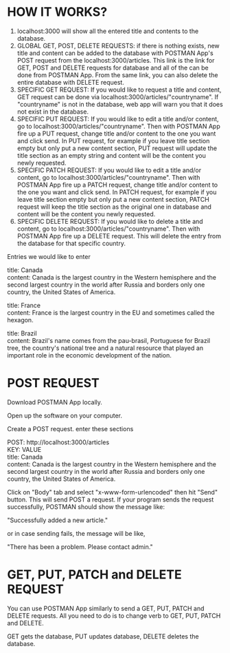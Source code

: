 HOW IT WORKS?
===
1) localhost:3000 will show all the entered title and contents to the database.
2) GLOBAL GET, POST, DELETE REQUESTS: if there is nothing exists, new title and content can be added to the database with POSTMAN App's POST request from the localhost:3000/articles. This link is the link for GET, POST and DELETE requests for database and all of the can be done from POSTMAN App. From the same link, you can also delete the entire database with DELETE request.
3) SPECIFIC GET REQUEST: If you would like to request a title and content, GET request can be done via localhost:3000/articles/"countryname". If "countryname" is not in the database, web app will warn you that it does not exist in the database.
4) SPECIFIC PUT REQUEST: If you would like to edit a title and/or content, go to localhost:3000/articles/"countryname". Then with POSTMAN App fire up a PUT request, change title and/or content to the one you want and click send. In PUT request, for example if you leave title section empty but only put a new content section, PUT request will update the title section as an empty string and content will be the content you newly requested.
5) SPECIFIC PATCH REQUEST: If you would like to edit a title and/or content, go to localhost:3000/articles/"countryname". Then with POSTMAN App fire up a PATCH request, change title and/or content to the one you want and click send. In PATCH request, for example if you leave title section empty but only put a new content section, PATCH request will keep the title section as the original one in database and content will be the content you newly requested.
6) SPECIFIC DELETE REQUEST: If you would like to delete a title and content, go to localhost:3000/articles/"countryname". Then with POSTMAN App fire up a DELETE request. This will delete the entry from the database for that specific country.


Entries we would like to enter

title: Canada  
content: Canada is the largest country in the Western hemisphere and the second largest country in the world   after Russia and borders only one country, the United States of America.

title: France  
content: France is the largest country in the EU and sometimes called the hexagon.

title: Brazil  
content: Brazil's name comes from the pau-brasil, Portuguese for Brazil tree, the country's national tree and a natural resource that played an important role in the economic development of the nation.


POST REQUEST
===

Download POSTMAN App locally.

Open up the software on your computer.

Create a POST request. enter these sections

POST: http://localhost:3000/articles  
KEY: VALUE  
title: Canada  
content: Canada is the largest country in the Western hemisphere and the second largest country in the world after Russia and borders only one country, the United States of America.

Click on "Body" tab and select "x-www-form-urlencoded" then hit "Send" button. This will send POST a request. If your program sends the request successfully, POSTMAN should show the message like:

"Successfully added a new article."

or in case sending fails, the message will be like,

"There has been a problem. Please contact admin."

GET, PUT, PATCH and DELETE REQUEST
===

You can use POSTMAN App similarly to send a GET, PUT, PATCH and DELETE requests. All you need to do is to change verb to GET, PUT, PATCH and DELETE.

GET gets the database, PUT updates database, DELETE deletes the database.